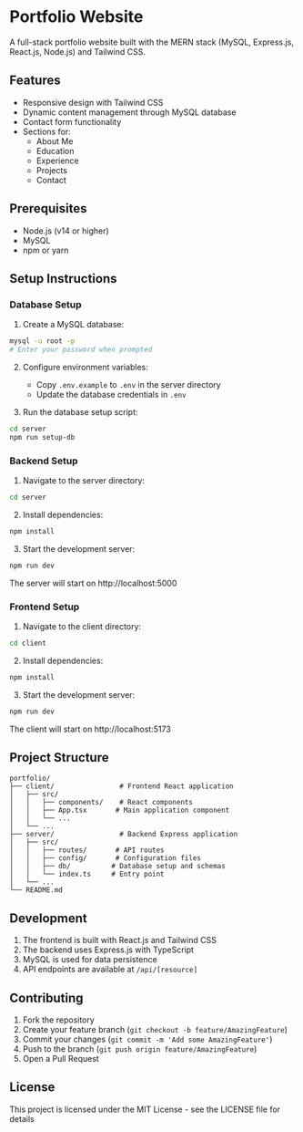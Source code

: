# Portfolio Website

A full-stack portfolio website built with the MERN stack (MySQL, Express.js, React.js, Node.js) and Tailwind CSS.

## Features

- Responsive design with Tailwind CSS
- Dynamic content management through MySQL database
- Contact form functionality
- Sections for:
  - About Me
  - Education
  - Experience
  - Projects
  - Contact

## Prerequisites

- Node.js (v14 or higher)
- MySQL
- npm or yarn

## Setup Instructions

### Database Setup

1. Create a MySQL database:
```bash
mysql -u root -p
# Enter your password when prompted
```

2. Configure environment variables:
   - Copy `.env.example` to `.env` in the server directory
   - Update the database credentials in `.env`

3. Run the database setup script:
```bash
cd server
npm run setup-db
```

### Backend Setup

1. Navigate to the server directory:
```bash
cd server
```

2. Install dependencies:
```bash
npm install
```

3. Start the development server:
```bash
npm run dev
```

The server will start on http://localhost:5000

### Frontend Setup

1. Navigate to the client directory:
```bash
cd client
```

2. Install dependencies:
```bash
npm install
```

3. Start the development server:
```bash
npm run dev
```

The client will start on http://localhost:5173

## Project Structure

```
portfolio/
├── client/                # Frontend React application
│   ├── src/
│   │   ├── components/    # React components
│   │   ├── App.tsx       # Main application component
│   │   └── ...
│   └── ...
├── server/                # Backend Express application
│   ├── src/
│   │   ├── routes/       # API routes
│   │   ├── config/       # Configuration files
│   │   ├── db/          # Database setup and schemas
│   │   └── index.ts     # Entry point
│   └── ...
└── README.md
```

## Development

1. The frontend is built with React.js and Tailwind CSS
2. The backend uses Express.js with TypeScript
3. MySQL is used for data persistence
4. API endpoints are available at `/api/[resource]`

## Contributing

1. Fork the repository
2. Create your feature branch (`git checkout -b feature/AmazingFeature`)
3. Commit your changes (`git commit -m 'Add some AmazingFeature'`)
4. Push to the branch (`git push origin feature/AmazingFeature`)
5. Open a Pull Request

## License

This project is licensed under the MIT License - see the LICENSE file for details
